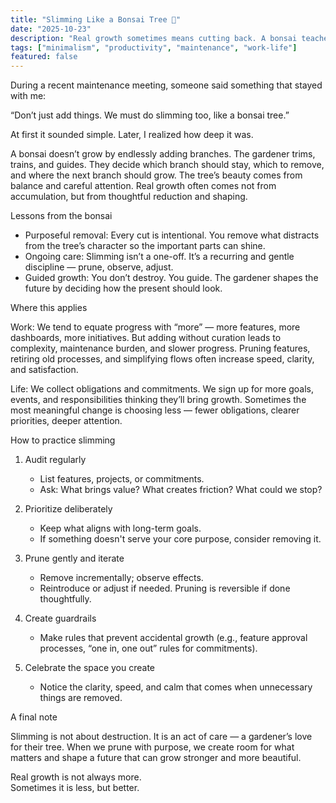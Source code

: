 ```yaml
---
title: "Slimming Like a Bonsai Tree 🌳"
date: "2025-10-23"
description: "Real growth sometimes means cutting back. A bonsai teaches us how careful pruning creates balance and beauty and how the same principle applies to work and life."
tags: ["minimalism", "productivity", "maintenance", "work-life"]
featured: false
---
```


During a recent maintenance meeting, someone said something that stayed with me:

“Don’t just add things. We must do slimming too, like a bonsai tree.”

At first it sounded simple. Later, I realized how deep it was.

A bonsai doesn’t grow by endlessly adding branches. The gardener trims, trains, and guides. They decide which branch should stay, which to remove, and where the next branch should grow. The tree’s beauty comes from balance and careful attention. Real growth often comes not from accumulation, but from thoughtful reduction and shaping.

Lessons from the bonsai

- Purposeful removal: Every cut is intentional. You remove what distracts from the tree’s character so the important parts can shine.
- Ongoing care: Slimming isn’t a one-off. It’s a recurring and gentle discipline — prune, observe, adjust.
- Guided growth: You don’t destroy. You guide. The gardener shapes the future by deciding how the present should look.

Where this applies

Work: We tend to equate progress with “more” — more features, more dashboards, more initiatives. But adding without curation leads to complexity, maintenance burden, and slower progress. Pruning features, retiring old processes, and simplifying flows often increase speed, clarity, and satisfaction.

Life: We collect obligations and commitments. We sign up for more goals, events, and responsibilities thinking they’ll bring growth. Sometimes the most meaningful change is choosing less — fewer obligations, clearer priorities, deeper attention.

How to practice slimming

1. Audit regularly
   - List features, projects, or commitments.
   - Ask: What brings value? What creates friction? What could we stop?

2. Prioritize deliberately
   - Keep what aligns with long-term goals.
   - If something doesn't serve your core purpose, consider removing it.

3. Prune gently and iterate
   - Remove incrementally; observe effects.
   - Reintroduce or adjust if needed. Pruning is reversible if done thoughtfully.

4. Create guardrails
   - Make rules that prevent accidental growth (e.g., feature approval processes, “one in, one out” rules for commitments).

5. Celebrate the space you create
   - Notice the clarity, speed, and calm that comes when unnecessary things are removed.

A final note

Slimming is not about destruction. It is an act of care — a gardener’s love for their tree. When we prune with purpose, we create room for what matters and shape a future that can grow stronger and more beautiful.

Real growth is not always more.  
Sometimes it is less, but better.
